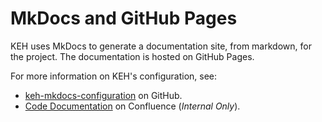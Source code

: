 # MkDocs and GitHub Pages

KEH uses MkDocs to generate a documentation site, from markdown, for the project. The documentation is hosted on GitHub Pages.

For more information on KEH's configuration, see:

- [keh-mkdocs-configuration](https://github.com/ONS-Innovation/keh-mkdocs-configuration) on GitHub.
- [Code Documentation](https://confluence.ons.gov.uk/pages/viewpage.action?pageId=225098833) on Confluence (*Internal Only*).
